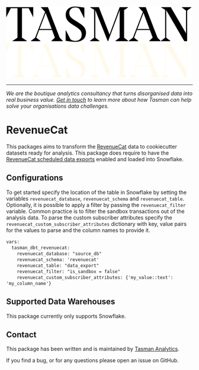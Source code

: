 [![tasman_logo][tasman_wordmark_black]][tasman_website_light_mode]
[![tasman_logo][tasman_wordmark_cream]][tasman_website_dark_mode]

---
*We are the boutique analytics consultancy that turns disorganised data into real business value. [Get in touch][tasman_contact] to learn more about how Tasman can help solve your organisations data challenges.*

# RevenueCat
This packages aims to transform the [RevenueCat](https://www.revenuecat.com/) data to cookiecutter datasets ready for analysis. This package does require to have the [RevenueCat scheduled data exports](https://www.revenuecat.com/docs/integrations/scheduled-data-exports) enabled and loaded into Snowflake.

## Configurations
To get started specify the location of the table in Snowflake by setting the variables `revenuecat_database`, `revenuecat_schema` and `revenuecat_table`. Optionally, it is possible to apply a filter by passing the `revenuecat_filter` variable. Common practice is to filter the sandbox transactions out of the analysis data. To parse the custom subscriber attributes specify the `revenuecat_custom_subscriber_attributes` dictionary with key, value pairs for the values to parse and the column names to provide it.

```
vars:
  tasman_dbt_revenuecat:
    revenuecat_database: "source_db"
    revenuecat_schema: 'revenuecat'
    revenuecat_table: "data_export"
    revenuecat_filter: "is_sandbox = false"
    revenuecat_custom_subscriber_attributes: {'my_value::text': 'my_column_name'}
```

## Supported Data Warehouses
This package currently only supports Snowflake.

## Contact
This package has been written and is maintained by [Tasman Analytics](https://tasman.ai).

If you find a bug, or for any questions please open an issue on GitHub.

[tasman_website_dark_mode]: https://tasman.ai?utm_source=github&utm_medium=internal-referral&utm_campaign=tasman-dbt-mta#gh-dark-mode-only
[tasman_website_light_mode]: https://tasman.ai?utm_source=github&utm_medium=internal-referral&utm_campaign=tasman-dbt-mta#gh-light-mode-only
[tasman_contact]: https://tasman.ai/contact?utm_source=github&utm_medium=internal-referral&utm_campaign=tasman-dbt-mta
[tasman_wordmark_cream]: https://raw.githubusercontent.com/TasmanAnalytics/.github/master/images/tasman_wordmark_cream_500.png#gh-dark-mode-only
[tasman_wordmark_black]: https://raw.githubusercontent.com/TasmanAnalytics/.github/master/images/tasman_wordmark_black_500.png#gh-light-mode-only